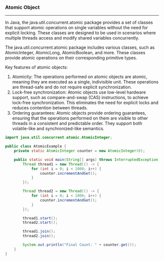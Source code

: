 ###  Atomic Object
----------------------------- ------------
In Java, the java.util.concurrent.atomic package provides a set of classes that support atomic operations
on single variables without the need for explicit locking. 
These classes are designed to be used in scenarios where multiple threads access and modify shared variables concurrently.

The java.util.concurrent.atomic package includes various classes, 
such as AtomicInteger, AtomicLong, AtomicBoolean, and more. 
These classes provide atomic operations on their corresponding primitive types.

Key features of atomic objects:

1. Atomicity: The operations performed on atomic objects are atomic, meaning they are executed as a single, indivisible unit. 
   These operations are thread-safe and do not require explicit synchronization.
2. Lock-free synchronization: Atomic objects use low-level hardware support, such as compare-and-swap (CAS) instructions,
   to achieve lock-free synchronization. This eliminates the need for explicit locks and reduces contention between threads.
3. Ordering guarantees: Atomic objects provide ordering guarantees, ensuring that 
   the operations performed on them are visible to other threads in a consistent and predictable order.
   They support both volatile-like and synchronized-like semantics.


```java
import java.util.concurrent.atomic.AtomicInteger;

public class AtomicExample {
    private static AtomicInteger counter = new AtomicInteger(0);

    public static void main(String[] args) throws InterruptedException {
        Thread thread1 = new Thread(() -> {
            for (int i = 0; i < 1000; i++) {
                counter.incrementAndGet();
            }
        });

        Thread thread2 = new Thread(() -> {
            for (int i = 0; i < 1000; i++) {
                counter.incrementAndGet();
            }
        });

        thread1.start();
        thread2.start();

        thread1.join();
        thread2.join();

        System.out.println("Final Count: " + counter.get());
    }
}

```